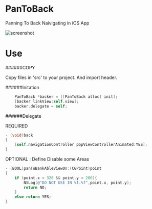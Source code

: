 PanToBack
=========

Panning To Back Naivigating in  iOS App


![screenshot](screenshot.gif)

Use
========

######COPY

Copy files in 'src' to your project. And import header.

######Initation

```objective-c
    PanToBack *backer = [[PanToBack alloc] init];
    [backer linkView:self.view];
    backer.delegate = self;
```

######Delegate

REQUIRED
```objective-c
- (void)back
{
    [self.navigationController popViewControllerAnimated:YES];
}
```


OPTIONAL : Define Disable some Areas
```objective-c
- (BOOL)panToBankAbleViewOn:(CGPoint)point
{
    if (point.x < 320 && point.y < 200){
        NSLog(@"DO NOT USE IN %f.%f",point.x, point.y);
        return NO;
    }
    else return YES;
}
```
